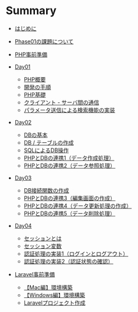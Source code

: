# Summary

- [はじめに](./readme.md)

- [Phase01の課題について](./work.md)

- [PHP事前準備](./php/php_setup/README.md)

- [Day01](./php/php01/README.md)

  - [PHP概要](./php/php01/about-php.md)
  - [開発の手順](./php/php01/get-started.md)
  - [PHP基礎](./php/php01/php-start.md)
  - [クライアント - サーバ間の通信](./php/php01/get-post.md)
  - [パラメータ送信による検索機能の実装](./php/php01/data-select.md)
  <!-- - [課題](./php/php01/work.md) -->

- [Day02](./php/php02/README.md)

  - [DBの基本](./php/php02/about-db.md)
  - [DB / テーブルの作成](./php/php02/start-db.md)
  - [SQLによるDB操作](./php/php02/db-sql.md)
  - [PHPとDBの連携1（データ作成処理）](./php/php02/sql-create.md)
  - [PHPとDBの連携2（データ参照処理）](./php/php02/sql-read.md)
  <!-- - [課題と提出時の注意点](./php/php02/work.md) -->

- [Day03](./php/php03/README.md)

  - [DB接続関数の作成](./php/php03/function-db-connect.md)
  - [PHPとDBの連携3（編集画面の作成）](./php/php03/sql-edit.md)
  - [PHPとDBの連携4（データ更新処理の作成）](./php/php03/sql-update.md)
  - [PHPとDBの連携5（データ削除処理）](./php/php03/sql-delete.md)
  <!-- - [課題](./php/php03/work.md) -->

- [Day04](./php/php04/README.md)

  - [セッションとは](./php/php04/about-session.md)
  - [セッション変数](./php/php04/session-variables.md)
  - [認証処理の実装1（ログインとログアウト）](./php/php04/auth-01.md)
  - [認証処理の実装2（認証状態の確認）](./php/php04/auth-02.md)
  <!-- - [課題](./php/php04/work.md) -->

<!-- - [Day05](./php/php05/README.md)

  - [RDBの構造](./php/php05/about-rdb.md)
  - [Like機能の実装1（データの追加1）](./php/php05/like-add.md)
  - [Like機能の実装2（データの追加2）](./php/php05/like-delete.md)
  - [Like機能の実装3（データの集計）](./php/php05/like-groupby.md)
  - [Like機能の実装4（データの結合）](./php/php05/like-join.md) -->
  <!-- - [課題](./php/php05/work.md) -->

- [Laravel事前準備](./laravel/laravel_setup/README.md)

    - [【Mac編】環境構築](./laravel/laravel_setup/setup-for-mac.md)
    - [【Windows編】環境構築](./laravel/laravel_setup/setup-for-windows.md)
    - [Laravelプロジェクト作成](./laravel/laravel_setup/create-project.md)
    <!-- - [ライブラリ準備](./laravel/laravel_setup/add-laravel-breeze.md)
    - [データベース準備](./laravel/laravel_setup/setup-db.md)
    - [phpmyadminの追加](./laravel/laravel_setup/phpmyadmin.md) -->

<!-- - [Day06](./laravel/laravel01/readme.md)
  - [LaravelとMVCフレームワーク](./laravel/laravel01/about-laravel-and-mvc.md)
  - [マイグレーションによるテーブル作成](./laravel/laravel01/migration.md)
  - [ルーティングとコントローラ](./laravel/laravel01/route-and-controller.md)
  - [必要な画面の作成と動作確認](./laravel/laravel01/views.md)
  - [tweet作成処理の実装](./laravel/laravel01/create.md)
  - [tweet一覧画面の実装](./laravel/laravel01/read.md) -->

<!-- - [Day07](./laravel/laravel02/readme.md)
  - [tweet詳細画面の実装](./laravel/laravel02/show.md)
  - [tweet削除処理の実装](./laravel/laravel02/delete.md)
  - [tweet更新処理の実装](./laravel/laravel02/update.md)
  - [tweetとユーザ認証の連携](./laravel/laravel02/auth.md) -->

<!-- - [Day08](./laravel/laravel03/readme.md)
  - [マイページ機能の実装（1対多のデータ）](./laravel/laravel03/mypage.md)
  ↑済
  - [投稿者名の表示（多対1のデータ）](./laravel/laravel03/auther.md)
  - [Favorite機能1（多対多のデータ・中間テーブル）](./laravel/laravel03/favorite01.md)
  - [Favorite機能2（各処理の実装）](./laravel/laravel03/favorite02.md) -->

